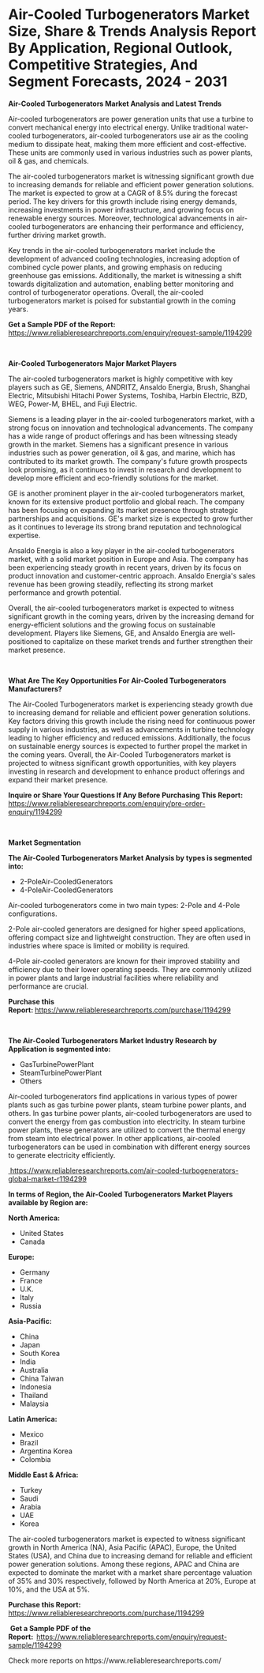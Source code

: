 <p><h1>Air-Cooled Turbogenerators Market Size, Share & Trends Analysis Report By Application, Regional Outlook, Competitive Strategies, And Segment Forecasts, 2024 - 2031</h1></p><p><strong>Air-Cooled Turbogenerators Market Analysis and Latest Trends</strong></p>
<p><p>Air-cooled turbogenerators are power generation units that use a turbine to convert mechanical energy into electrical energy. Unlike traditional water-cooled turbogenerators, air-cooled turbogenerators use air as the cooling medium to dissipate heat, making them more efficient and cost-effective. These units are commonly used in various industries such as power plants, oil & gas, and chemicals.</p><p>The air-cooled turbogenerators market is witnessing significant growth due to increasing demands for reliable and efficient power generation solutions. The market is expected to grow at a CAGR of 8.5% during the forecast period. The key drivers for this growth include rising energy demands, increasing investments in power infrastructure, and growing focus on renewable energy sources. Moreover, technological advancements in air-cooled turbogenerators are enhancing their performance and efficiency, further driving market growth.</p><p>Key trends in the air-cooled turbogenerators market include the development of advanced cooling technologies, increasing adoption of combined cycle power plants, and growing emphasis on reducing greenhouse gas emissions. Additionally, the market is witnessing a shift towards digitalization and automation, enabling better monitoring and control of turbogenerator operations. Overall, the air-cooled turbogenerators market is poised for substantial growth in the coming years.</p></p>
<p><strong>Get a Sample PDF of the Report:&nbsp;</strong> <a href="https://www.reliableresearchreports.com/enquiry/request-sample/1194299">https://www.reliableresearchreports.com/enquiry/request-sample/1194299</a></p>
<p>&nbsp;</p>
<p><strong>Air-Cooled Turbogenerators Major Market Players</strong></p>
<p><p>The air-cooled turbogenerators market is highly competitive with key players such as GE, Siemens, ANDRITZ, Ansaldo Energia, Brush, Shanghai Electric, Mitsubishi Hitachi Power Systems, Toshiba, Harbin Electric, BZD, WEG, Power-M, BHEL, and Fuji Electric.</p><p>Siemens is a leading player in the air-cooled turbogenerators market, with a strong focus on innovation and technological advancements. The company has a wide range of product offerings and has been witnessing steady growth in the market. Siemens has a significant presence in various industries such as power generation, oil & gas, and marine, which has contributed to its market growth. The company's future growth prospects look promising, as it continues to invest in research and development to develop more efficient and eco-friendly solutions for the market.</p><p>GE is another prominent player in the air-cooled turbogenerators market, known for its extensive product portfolio and global reach. The company has been focusing on expanding its market presence through strategic partnerships and acquisitions. GE's market size is expected to grow further as it continues to leverage its strong brand reputation and technological expertise.</p><p>Ansaldo Energia is also a key player in the air-cooled turbogenerators market, with a solid market position in Europe and Asia. The company has been experiencing steady growth in recent years, driven by its focus on product innovation and customer-centric approach. Ansaldo Energia's sales revenue has been growing steadily, reflecting its strong market performance and growth potential.</p><p>Overall, the air-cooled turbogenerators market is expected to witness significant growth in the coming years, driven by the increasing demand for energy-efficient solutions and the growing focus on sustainable development. Players like Siemens, GE, and Ansaldo Energia are well-positioned to capitalize on these market trends and further strengthen their market presence.</p></p>
<p>&nbsp;</p>
<p><strong>What Are The Key Opportunities For Air-Cooled Turbogenerators Manufacturers?</strong></p>
<p><p>The Air-Cooled Turbogenerators market is experiencing steady growth due to increasing demand for reliable and efficient power generation solutions. Key factors driving this growth include the rising need for continuous power supply in various industries, as well as advancements in turbine technology leading to higher efficiency and reduced emissions. Additionally, the focus on sustainable energy sources is expected to further propel the market in the coming years. Overall, the Air-Cooled Turbogenerators market is projected to witness significant growth opportunities, with key players investing in research and development to enhance product offerings and expand their market presence.</p></p>
<p><strong>Inquire or Share Your Questions If Any Before Purchasing This Report:</strong> <a href="https://www.reliableresearchreports.com/enquiry/pre-order-enquiry/1194299">https://www.reliableresearchreports.com/enquiry/pre-order-enquiry/1194299</a></p>
<p>&nbsp;</p>
<p><strong>Market Segmentation</strong></p>
<p><strong>The Air-Cooled Turbogenerators Market Analysis by types is segmented into:</strong></p>
<p><ul><li>2-PoleAir-CooledGenerators</li><li>4-PoleAir-CooledGenerators</li></ul></p>
<p><p>Air-cooled turbogenerators come in two main types: 2-Pole and 4-Pole configurations. </p><p>2-Pole air-cooled generators are designed for higher speed applications, offering compact size and lightweight construction. They are often used in industries where space is limited or mobility is required.</p><p>4-Pole air-cooled generators are known for their improved stability and efficiency due to their lower operating speeds. They are commonly utilized in power plants and large industrial facilities where reliability and performance are crucial.</p></p>
<p><strong>Purchase this Report:&nbsp;</strong><a href="https://www.reliableresearchreports.com/purchase/1194299">https://www.reliableresearchreports.com/purchase/1194299</a></p>
<p>&nbsp;</p>
<p><strong>The Air-Cooled Turbogenerators Market Industry Research by Application is segmented into:</strong></p>
<p><ul><li>GasTurbinePowerPlant</li><li>SteamTurbinePowerPlant</li><li>Others</li></ul></p>
<p><p>Air-cooled turbogenerators find applications in various types of power plants such as gas turbine power plants, steam turbine power plants, and others. In gas turbine power plants, air-cooled turbogenerators are used to convert the energy from gas combustion into electricity. In steam turbine power plants, these generators are utilized to convert the thermal energy from steam into electrical power. In other applications, air-cooled turbogenerators can be used in combination with different energy sources to generate electricity efficiently.</p></p>
<p><a href="https://www.reliableresearchreports.com/air-cooled-turbogenerators-global-market-r1194299">&nbsp;https://www.reliableresearchreports.com/air-cooled-turbogenerators-global-market-r1194299</a></p>
<p><strong>In terms of Region, the Air-Cooled Turbogenerators Market Players available by Region are:</strong></p>
<p>
    <p> <strong> North America: </strong>
        <ul>
            <li>United States</li>
            <li>Canada</li>
        </ul>
        </p> 
    <p> <strong> Europe: </strong>
        <ul>
            <li>Germany</li>
            <li>France</li>
            <li>U.K.</li>
            <li>Italy</li>
            <li>Russia</li>
        </ul>
        </p> 
    <p> <strong> Asia-Pacific: </strong>
        <ul>
            <li>China</li>
            <li>Japan</li>
            <li>South Korea</li>
            <li>India</li>
            <li>Australia</li>
            <li>China Taiwan</li>
            <li>Indonesia</li>
            <li>Thailand</li>
            <li>Malaysia</li>
        </ul>
        </p> 
    <p> <strong> Latin America: </strong>
        <ul>
            <li>Mexico</li>
            <li>Brazil</li>
            <li>Argentina Korea</li>
            <li>Colombia</li>
        </ul>
        </p> 
    <p> <strong> Middle East & Africa: </strong>
        <ul>
            <li>Turkey</li>
            <li>Saudi</li>
            <li>Arabia</li>
            <li>UAE</li>
            <li>Korea</li>
        </ul>
    </p>
    </p>
<p><p>The air-cooled turbogenerators market is expected to witness significant growth in North America (NA), Asia Pacific (APAC), Europe, the United States (USA), and China due to increasing demand for reliable and efficient power generation solutions. Among these regions, APAC and China are expected to dominate the market with a market share percentage valuation of 35% and 30% respectively, followed by North America at 20%, Europe at 10%, and the USA at 5%.</p></p>
<p><strong>Purchase this Report: </strong><a href="https://www.reliableresearchreports.com/purchase/1194299">https://www.reliableresearchreports.com/purchase/1194299</a></p>
<p>&nbsp;<strong>Get a Sample PDF of the Report:&nbsp;&nbsp;</strong><a href="https://www.reliableresearchreports.com/enquiry/request-sample/1194299">https://www.reliableresearchreports.com/enquiry/request-sample/1194299</a></p>
<p><strong></strong></p>
<p>Check more reports on https://www.reliableresearchreports.com/</p>